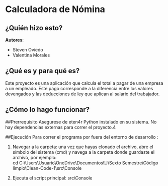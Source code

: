 # Calculadora de Nómina

## ¿Quién hizo esto?

**Autores**:
- Steven Oviedo
- Valentina Morales

## ¿Qué es y para qué es?

Este proyecto es una aplicación que calcula el total a pagar de una empresa a un empleado. Este pago corresponde a la diferencia entre los valores devengados y las deducciones de ley que aplican al salario del trabajador.

## ¿Cómo lo hago funcionar?
##Prerrequisito
Asegurese de eten4r Python instalado en su sistema. No hay dependencias externas para correr el proyecto.4

##Ejecución
Para correr el programa por fuera del entorno de desarrollo :
1. Navegar a la carpeta: una vez que hayas clonado el archivo, abre el símbolo del sistema (cmd) y navega a la carpeta donde guardaste el archivo, por ejemplo: <br>
   cd C:\Users\Usuario\OneDrive\Documentos\U\Sexto Semestre\Código limpio\Clean-Code-1\src\Console
   
2. Ejecuta el script principal:
   src\Console







